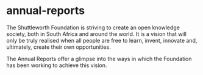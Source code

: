 annual-reports
==============

The Shuttleworth Foundation is striving to create an open knowledge society, both in South Africa and around the world. It is a vision that will only be truly realised when all people are free to learn, invent, innovate and, ultimately, create their own opportunities.

The Annual Reports offer a glimpse into the ways in which the Foundation has been working to achieve this vision.
